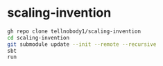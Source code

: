 # scaling-invention

```sh
gh repo clone tellnobody1/scaling-invention
cd scaling-invention
git submodule update --init --remote --recursive
sbt
run
```
